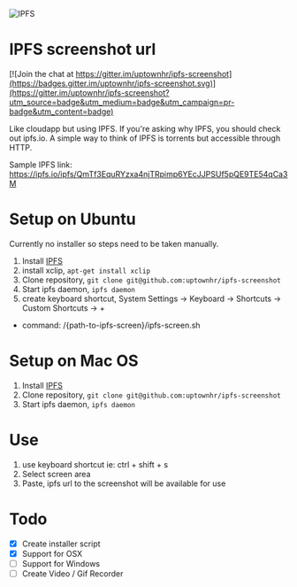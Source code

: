 ![IPFS](https://ipfs.io/ipfs/QmZkNPfhoZnvHfEvaeMk6FFXUbZXbNGqEt4VH57QA7Yj4J)
# IPFS screenshot url

[![Join the chat at https://gitter.im/uptownhr/ipfs-screenshot](https://badges.gitter.im/uptownhr/ipfs-screenshot.svg)](https://gitter.im/uptownhr/ipfs-screenshot?utm_source=badge&utm_medium=badge&utm_campaign=pr-badge&utm_content=badge)

Like cloudapp but using IPFS. If you're asking why IPFS, you should check out ipfs.io. A simple way to think of IPFS is torrents but accessible through HTTP. 

Sample IPFS link: https://ipfs.io/ipfs/QmTf3EquRYzxa4njTRpimp6YEcJJPSUf5pQE9TE54qCa3M


# Setup on Ubuntu
Currently no installer so steps need to be taken manually.

1. Install [IPFS](https://ipfs.io/docs/install/)
2. install xclip, `apt-get install xclip`
3. Clone repository, `git clone git@github.com:uptownhr/ipfs-screenshot`
4. Start ipfs daemon, `ipfs daemon`
5. create keyboard shortcut, System Settings -> Keyboard -> Shortcuts -> Custom Shortcuts -> +
  - command: /{path-to-ipfs-screen}/ipfs-screen.sh

# Setup on Mac OS

1. Install [IPFS](https://ipfs.io/docs/install/)
2. Clone repository, `git clone git@github.com:uptownhr/ipfs-screenshot`
3. Start ipfs daemon, `ipfs daemon`


# Use
1. use keyboard shortcut ie: ctrl + shift + s
2. Select screen area
3. Paste, ipfs url to the screenshot will be available for use



# Todo
- [x] Create installer script
- [x] Support for OSX 
- [ ] Support for Windows
- [ ] Create Video / Gif Recorder
